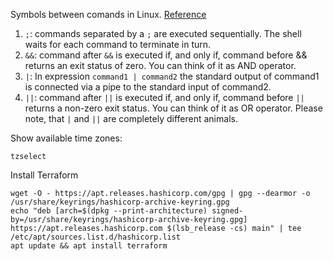 Symbols between comands in Linux. [Reference](https://unix.stackexchange.com/questions/159489/is-there-a-difference-between-and-and#:~:text=%3B%20%3A%20commands%20separated%20by%20a%20%3B,of%20it%20as%20AND%20operator.)

1. `;`: commands separated by a `;` are executed sequentially. The shell waits for each command to terminate in turn.
2. `&&`: command after `&&` is executed if, and only if, command before && returns an exit status of zero. You can think of it as AND operator.
3. `|`: In expression `command1 | command2` the standard output of command1 is connected via a pipe to the standard input of command2.
4. `||`: command after `||` is executed if, and only if, command before `||` returns a non-zero exit status. You can think of it as OR operator. Please note, that `|` and `||` are completely different animals.

Show available time zones:

`tzselect`

Install Terraform

```
wget -O - https://apt.releases.hashicorp.com/gpg | gpg --dearmor -o /usr/share/keyrings/hashicorp-archive-keyring.gpg
echo "deb [arch=$(dpkg --print-architecture) signed-by=/usr/share/keyrings/hashicorp-archive-keyring.gpg] https://apt.releases.hashicorp.com $(lsb_release -cs) main" | tee /etc/apt/sources.list.d/hashicorp.list
apt update && apt install terraform
```